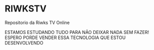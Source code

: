 # RIWKSTV
Repositorio da Riwks TV Online 

ESTAMOS ESTUDANDO TUDO PARA NÃO DEIXAR NADA SEM FAZER!
ESPERO PORDE VENDER ESSA TECNOLOGIA QUE ESTOU DESENVOLVENDO
